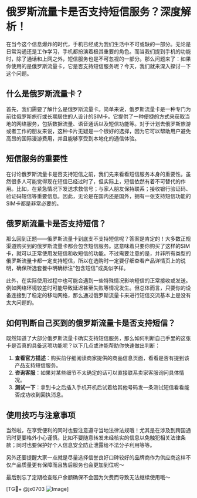 # 俄罗斯流量卡是否支持短信服务？深度解析！

在当今这个信息爆炸的时代，手机已经成为我们生活中不可或缺的一部分。无论是日常沟通还是工作学习，手机都扮演着极其重要的角色。而当我们提到手机的功能时，除了通话和上网之外，短信服务也是不可忽视的一部分。那么问题来了：如果你使用的是俄罗斯流量卡，它是否支持短信服务呢？今天，我们就来深入探讨一下这个问题。

## 什么是俄罗斯流量卡？

首先，我们需要了解什么是俄罗斯流量卡。简单来说，俄罗斯流量卡是一种专门为前往俄罗斯旅行或长期居住的人设计的SIM卡。它提供了一种便捷的方式来获取当地的网络服务，包括数据流量、语音通话以及短信功能等。对于计划去俄罗斯旅游或者工作的朋友来说，这种卡片无疑是一个很好的选择，因为它可以帮助用户避免高昂的国际漫游费用，并且能够享受到本地化的通信体验。

## 短信服务的重要性

在讨论俄罗斯流量卡是否支持短信之前，我们先来看看短信服务本身的重要性。虽然很多人可能觉得现在短信已经过时了，但实际上，短信依然有着不可替代的作用。比如，在紧急情况下发送求救信号；与家人朋友保持联系；接收银行验证码、验证码短信等重要信息。因此，无论是在国内还是国外，拥有一张支持短信功能的SIM卡都是非常必要的。

## 俄罗斯流量卡是否支持短信？

那么回到正题——俄罗斯流量卡到底支不支持短信呢？答案是肯定的！大多数正规渠道购买到的俄罗斯流量卡都会包含短信服务。这意味着只要你购买了这样的SIM卡，就可以正常使用发短信和收短信的功能。不过需要注意的是，并非所有类型的俄罗斯流量卡都一定支持短信，所以在选购时一定要仔细查看产品详情页上的说明，确保所选套餐中明确标注“包含短信”或类似字样。

此外，在实际使用过程中也可能会遇到一些特殊情况影响短信的正常接收或发送。例如网络环境较差时可能导致延迟甚至失败等情况发生。但总体而言，只要你的设备连接到了稳定的移动网络，那么通过俄罗斯流量卡来进行短信交流基本上是没有太大问题的。

## 如何判断自己买到的俄罗斯流量卡是否支持短信？

既然知道了大部分俄罗斯流量卡确实支持短信服务，那么如何判断自己手里的这张卡是否真的具备这项功能呢？以下几点或许能帮助你快速做出判断：

1. **查看官方描述**：购买前仔细阅读商家提供的商品信息页面，看看是否有提到该产品支持短信服务。
2. **咨询客服**：如果对某些细节不太确定的话可以直接联系卖家客服询问具体情况。
3. **测试一下**：拿到卡之后插入手机开机后试着给其他号码发一条测试短信看看能否成功收到回执消息。

## 使用技巧与注意事项

当然啦，在享受便利的同时也要注意遵守当地法律法规哦！尤其是在涉及到跨国通讯时更要格外小心谨慎。比如不要随意转发未经核实的信息以免触犯相关法律条款；同时也要保护好个人信息安全防止泄露给不法分子利用等等。

另外还要提醒大家一点就是尽量选择信誉良好口碑较好的品牌商作为供应商这样不仅产品质量更有保障而且售后服务也会更加到位呢～

最后别忘了定期检查账户余额确保不会因为欠费而导致无法继续使用哦～

[TG💪+ @jx0703 ![Image](https://github.com/user-attachments/assets/dbca1d08-cadb-493c-b0ec-ad6f7a83f270)]